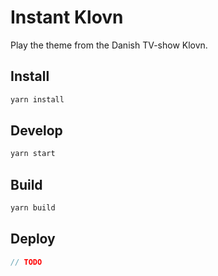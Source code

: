 # Instant Klovn

Play the theme from the Danish TV-show Klovn.

## Install
```js
yarn install
```

## Develop
```js
yarn start
```

## Build
```js
yarn build
```

## Deploy
```js
// TODO
```
